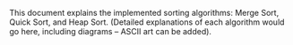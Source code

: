 This document explains the implemented sorting algorithms: Merge Sort, Quick Sort, and Heap Sort.  (Detailed explanations of each algorithm would go here, including diagrams – ASCII art can be added).